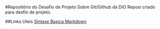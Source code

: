 #Repositório do Desafio de Projeto Sobre Git/Github da DIO
Reposi criado para desfio de projeto.

##Links Uteis
[Sintaxe Basica Markdown](https://www.markdownguide.org/getting-started/)
